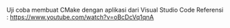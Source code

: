 Uji coba membuat CMake dengan aplikasi dari Visual Studio Code 
Referensi : https://www.youtube.com/watch?v=oBcDcVq1qnA
